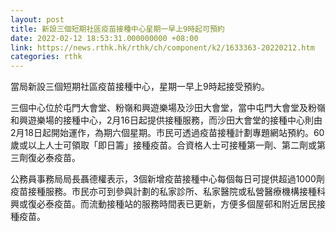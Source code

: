 ```yaml
---
layout: post
title: 新設三個短期社區疫苗接種中心星期一早上9時起可預約
date: 2022-02-12 18:53:31.000000000 +08:00
link: https://news.rthk.hk/rthk/ch/component/k2/1633363-20220212.htm
categories: rthk
---
```


當局新設三個短期社區疫苗接種中心，星期一早上9時起接受預約。 

三個中心位於屯門大會堂、粉嶺和興遊樂場及沙田大會堂，當中屯門大會堂及粉嶺和興遊樂場的接種中心，2月16日起提供接種服務，而沙田大會堂的接種中心則由2月18日起開始運作，為期六個星期。市民可透過疫苗接種計劃專題網站預約。60歲或以上人士可領取「即日籌」接種疫苗。合資格人士可接種第一劑、第二劑或第三劑復必泰疫苗。

公務員事務局局長聶德權表示，3個新增疫苗接種中心每個每日可提供超過1000劑疫苗接種服務。市民亦可到參與計劃的私家診所、私家醫院或私營醫療機構接種科興或復必泰疫苗。而流動接種站的服務時間表已更新，方便多個屋邨和附近居民接種疫苗。
